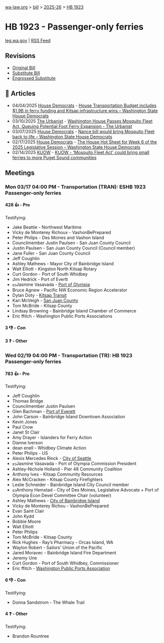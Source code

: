 [wa-law.org](/) > [bill](/bill/) > [2025-26](/bill/2025-26/) > [HB 1923](/bill/2025-26/hb/1923/)

# HB 1923 - Passenger-only ferries
[leg.wa.gov](https://app.leg.wa.gov/billsummary?BillNumber=1923&Year=2025&Initiative=false) | [RSS Feed](./rss.xml)

## Revisions
* [Original Bill](1/)
* [Substitute Bill](S/)
* [Engrossed Substitute](S.E/)

## 📰 Articles
* 04/04/2025 [House Democrats](/org/house_democrats/) - [House Transportation Budget includes $1.9B in ferry funding and Kitsap infrastructure wins – Washington State House Democrats](https://housedemocrats.wa.gov/blog/2025/04/04/house-transportation-budget-includes-1-9b-in-ferry-funding-and-kitsap-infrastructure-wins/#:~:text=Mosquito%20Fleet%20Act%20(HB%201923))
* 03/10/2025 [The Urbanist](/org/the_urbanist/) - [Washington House Passes Mosquito Fleet Act, Queuing Potential Foot Ferry Expansion - The Urbanist](https://www.theurbanist.org/2025/03/10/washington-house-passes-mosquito-fleet-act-foot-ferry/#:~:text=House%20Bill%201923)
* 03/07/2025 [House Democrats](/org/house_democrats/) - [Nance bill would bring Mosquito Fleet back to life – Washington State House Democrats](https://housedemocrats.wa.gov/blog/2025/03/07/nance-bill-would-bring-mosquito-fleet-back-to-life/#:~:text=HB%201923,)
* 02/17/2025 [House Democrats](/org/house_democrats/) - [The House Hot Sheet for Week 6 of the 2025 Legislative Session – Washington State House Democrats](https://housedemocrats.wa.gov/blog/2025/02/17/the-house-hot-sheet-for-week-6-of-the-2025-legislative-session/#:~:text=HB%201923)
* 02/14/2025 [KUOW](/org/kuow/) - [KUOW - 'Mosquito Fleet Act' could bring small ferries to more Puget Sound communities](https://www.kuow.org/stories/mosquito-fleet-act-could-bring-small-ferries-to-puget-sound-communities#:~:text=House%20Bill%201923)

## Meetings
### Mon 03/17 04:00 PM - Transportation (TRAN): ESHB 1923 Passenger-only ferries
#### 428 👍 - Pro
Testifying:
* Jake Beattie - Northwest Maritime
* Vicky de Monterey Richoux - VashonBePrepared
* Peter Philips - Des Moines and Vashon Island
* Councilmember Justin Paulsen - San Juan County Council
* Justin Paulsen - San Juan County Council (Council member)
* Jane Fuller - San Juan County Council
* Jeff Coughlin
* Ashley Mathews - Mayor City of Bainbridge Island
* Walt Elliott - Kingston North Kitsap Rotary
* Curt Gordon - Port of South Whidbey
* Jim Hedrick - Port of Evertt
* 💵Jasmine Vasavada - [Port of Olympia](/org/port_of_olympia/)
* Bruce Agnew - Pacific NW Economic Region Accelerator
* Dylan Doty - [Kitsap Transit](/org/kitsap_transit/)
* Kari McVeigh - [San Juan County](/org/san_juan_county/)
* Tom McBride - Kitsap County
* Lindsay Browning - Bainbridge Island Chamber of Commerce
* Eric ffitch - Washington Public Ports Associations

#### 3 👎 - Con

#### 3 ❓ - Other

### Wed 02/19 04:00 PM - Transportation (TR): HB 1923 Passenger-only ferries
#### 783 👍 - Pro
Testifying:
* Jeff Coughlin
* Thomas Bridge
* Councilmember Justin Paulsen
* Glen Bachman - [Port of Everett](/org/port_of_everett/)
* John Carson - Bainbridge Island Downtown Association
* Kevin Jones
* Paul Crow
* Janet St Clair
* Amy Drayer - Islanders for Ferry Action
* Dianne Iverson
* dean enell - Whidbey Climate Action
* Peter Philips - US
* Alexis Mercedes Rinck - [City of Seattle](/org/city_of_seattle/)
* 💵Jasmine Vasavada - Port of Olympia Commission President
* Ashley-Nichole Holland - Pier 48 Community Coalition
* Anthony Ives - Kitsap Community Resources
* Alex McCracken - Kitsap County Firefighters
* Leslie Schneider - Bainbridge Island City Council member
* 💵Anthony Hemstad - City of Des Moines, Legislative Advocate + Port of Olympia Econ Devel Committee Chair (volunteer)
* Ashley Mathews - [City of Bainbridge Island](/org/city_of_bainbridge_island/)
* Vicky de Monterey Richou - VashonBePrepared
* Evan Saint Clair
* John Kydd
* Bobbie Moore
* Walt Elliott
* Peter Philips
* Tom McBride - Kitsap County
* Rick Hughes - Ray’s Pharmacy - Orcas Island, WA
* Waylon Robert - Sailors' Union of the Pacific
* Jared Moravec - Bainbridge Island Fire Department
* Jeremy Une
* Curt Gordon - Port of South Whidbey, Commissioner
* Eric ffitch - [Washington Public Ports Association](/org/washington_public_ports_association/)

#### 6 👎 - Con
Testifying:
* Donna Sandstrom - The Whale Trail

#### 4 ❓ - Other
Testifying:
* Brandon Rountree
